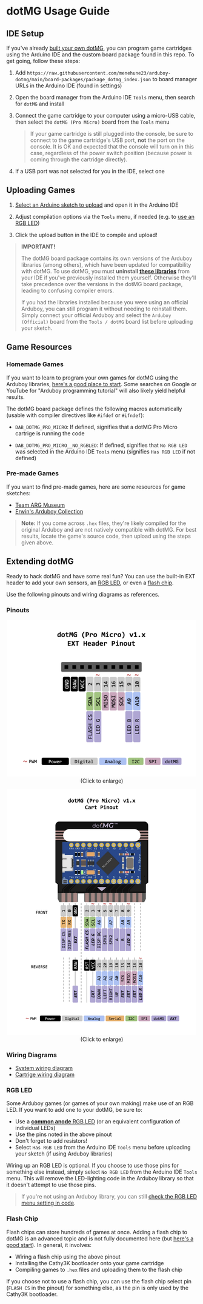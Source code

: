 # dotMG Usage Guide

## IDE Setup

If you've already [built your own dotMG](build.md), you can program game cartridges using the Arduino IDE and the custom board package found in this repo. To get going, follow these steps:

1. Add `https://raw.githubusercontent.com/menehune23/arduboy-dotmg/main/board-packages/package_dotmg_index.json` to board manager URLs in the Arduino IDE (found in settings)

1. Open the board manager from the Arduino IDE `Tools` menu, then search for `dotMG` and install

1. Connect the game cartridge to your computer using a micro-USB cable, then select the `dotMG (Pro Micro)` board from the `Tools` menu

    > If your game cartridge is still plugged into the console, be sure to connect to the game cartridge's USB port, **not** the port on the console. It is OK and expected that the console will turn on in this case, regardless of the power switch position (because power is coming through the cartridge directly).

1. If a USB port was not selected for you in the IDE, select one

## Uploading Games

1. [Select an Arduino sketch to upload](#game-resources) and open it in the Arduino IDE

1. Adjust compilation options via the `Tools` menu, if needed (e.g. to [use an RGB LED](#rgb-led))

1. Click the upload button in the IDE to compile and upload!

> **IMPORTANT!**
>
> The dotMG board package contains its own versions of the Arduboy libraries (among others), which have been updated for compatibility with dotMG. To use dotMG, you must **uninstall [these libraries](/board-package-source/libraries)** from your IDE if you've previously installed them yourself. Otherwise they'll take precedence over the versions in the dotMG board package, leading to confusing compiler errors.
>
> If you had the libraries installed because you were using an official Arduboy, you can still program it without needing to reinstall them. Simply connect your official Arduboy and select the `Arduboy (Official)` board from the `Tools / dotMG` board list before uploading your sketch.

## Game Resources

### Homemade Games

If you want to learn to program your own games for dotMG using the Arduboy libraries, [here's a good place to start](https://community.arduboy.com/t/make-your-own-arduboy-game-part-2-printing-text). Some searches on Google or YouTube for "Arduboy programming tutorial" will also likely yield helpful results.

<a id="macros"></a> The dotMG board package defines the following macros automatically (usable with compiler directives like `#ifdef` or `#ifndef`):

- `DAB_DOTMG_PRO_MICRO`: If defined, signifies that a dotMG Pro Micro cartrige is running the code

- `DAB_DOTMG_PRO_MICRO__NO_RGBLED`: If defined, signifies that `No RGB LED` was selected in the Arduino IDE `Tools` menu (signifies `Has RGB LED` if not defined)

### Pre-made Games

If you want to find pre-made games, here are some resources for game sketches:

- [Team ARG Museum](https://team-arg-museum.github.io)
- [Erwin's Arduboy Collection](https://arduboy.ried.cl)

> **Note:** If you come across `.hex` files, they're likely compiled for the original Arduboy and are not natively compatible with dotMG. For best results, locate the game's source code, then upload using the steps given above.

## Extending dotMG

Ready to hack dotMG and have some real fun? You can use the built-in EXT header to add your own sensors, an [RGB LED](#rgb-led), or even a [flash chip](#flash-chip).

Use the following pinouts and wiring diagrams as references.

### Pinouts

<p align="center">
    <a href="https://raw.githubusercontent.com/menehune23/arduboy-dotmg/main/docs/ext_pinout.png"><img src="ext_pinout.png" width="500px"></a>
    <br>
    (Click to enlarge)
</p>
<p align="center">
    <a href="https://raw.githubusercontent.com/menehune23/arduboy-dotmg/main/docs/cart_pinout.png"><img src="cart_pinout.png" width="500px"></a>
    <br>
    (Click to enlarge)
</p>

### Wiring Diagrams

- [System wiring diagram](/hardware/system/schematic.pdf)
- [Cartrige wiring diagram](/hardware/cart/schematic.pdf)

### RGB LED

Some Arduboy games (or games of your own making) make use of an RGB LED. If you want to add one to your dotMG, be sure to:

- Use a [**common anode** RGB LED](https://www.hackster.io/techmirtz/using-common-cathode-and-common-anode-rgb-led-with-arduino-7f3aa9) (or an equivalent configuration of individual LEDs)
- Use the pins noted in the above pinout
- Don't forget to add resistors!
- Select `Has RGB LED` from the Arduino IDE `Tools` menu before uploading your sketch (if using Arduboy libraries)

Wiring up an RGB LED is optional. If you choose to use those pins for something else instead, simply select `No RGB LED` from the Arduino IDE `Tools` menu. This will remove the LED-lighting code in the Arduboy library so that it doesn't attempt to use those pins.

> If you're not using an Arduboy library, you can still [check the RGB LED menu setting in code](#macros).

### Flash Chip

Flash chips can store hundreds of games at once. Adding a flash chip to dotMG is an advanced topic and is not fully documented here (but [here's a good start](https://community.arduboy.com/t/flash-cart-ridge)). In general, it involves:

- Wiring a flash chip using the above pinout
- Installing the Cathy3K bootloader onto your game cartridge
- Compiling games to `.hex` files and uploading them to the flash chip

If you choose not to use a flash chip, you can use the flash chip select pin (`FLASH CS` in the pinout) for something else, as the pin is only used by the Cathy3K bootloader.

